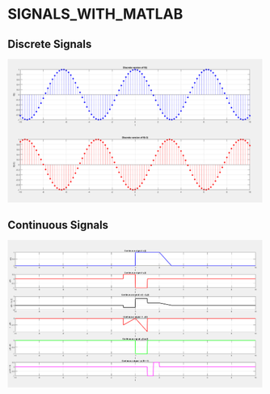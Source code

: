 # SIGNALS_WITH_MATLAB

## Discrete Signals
<img src="https://github.com/SEIDY-KANTE/SIGNALS_WITH_MATLAB/blob/main/Outputs/Discrete_Signals.png" alt="Discrete Signals Output"/>

## Continuous Signals
<img src="https://github.com/SEIDY-KANTE/SIGNALS_WITH_MATLAB/blob/main/Outputs/Continuous_Signals.png" alt="Continuous Signals Output"/>

